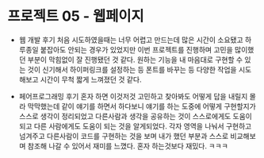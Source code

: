 # 프로젝트 05 - 웹페이지
- 웹 개발 후기
처음 시도하였을때는 너무 어렵고 만드는데 많은 시간이 소요됐고 하루종일 붙잡아도 안되는 경우가 있었지만 이번 프로젝트를 진행하며 고민을 많이했던 부분이 막힘없이 잘 진행됐던 것 같다.
원하는 기능을 내 마음대로 구현할 수 있는 것이 신기해서 하이퍼링크를 설정하는 등 폰트를 바꾸는 등 다양한 작업을 시도해보고 시간이 무척 짧게 느껴졌던 것 같다.

- 페어프로그래밍 후기
혼자 하면 이것저것 고민하고 찾아봐도 어떻게 답을 내릴지 몰라 막막했는데 같이 얘기를 하면서 하다보니 얘기를 하는 도중에 어떻게 구현할지가 스스로 생각이 정리되었고 다른사람과 생각을 공유하는 것이 스스로에게도 도움이되고 다른 사람에게도 도움이 되는 것을 알게되었다.
각자 영역을 나눠서 구현하고 넘겨주고 다른사람이 코드를 구현하는 것을 보며 내가 했던 부분과 스스로 비교해보며 참조해 나갈 수 있어서 재미를 느꼈다. 혼자 하는것보다 재밌다. ㅋㅋㅋ